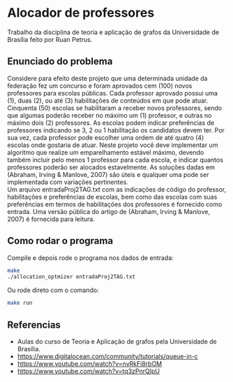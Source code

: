# Alocador de professores
Trabalho da disciplina de teoria e aplicação de grafos da Universidade de Brasília feito por Ruan Petrus.

## Enunciado do problema
Considere para efeito deste projeto que uma determinada unidade da federação fez um concurso e foram aprovados cem (100) novos professores para escolas públicas. Cada professor aprovado possui uma (1), duas (2), ou até (3) habilitações de conteúdos em que pode atuar. Cinquenta (50) escolas se habilitaram a receber novos professores, sendo que algumas poderão receber no máximo um (1) professor, e outras no máximo dois (2) professores. As escolas podem indicar preferências de professores indicando se 3, 2 ou 1 habilitação os candidatos devem ter. Por sua vez, cada professor pode escolher uma ordem de até quatro (4) escolas onde gostaria de atuar. Neste projeto você deve implementar um algoritmo que realize um emparelhamento estável máximo, devendo também incluir pelo menos 1 professor para cada escola, e indicar quantos professores poderão ser alocados estavelmente. As soluções dadas em (Abraham, Irving & Manlove, 2007) são úteis e qualquer uma pode ser implementada com variações pertinentes.  
Um arquivo entradaProj2TAG.txt com as indicações de código do professor, habilitações e preferências de escolas, bem como das escolas com suas preferências em termos de habilitações dos professores é fornecido como entrada. Uma versão pública do artigo de (Abraham, Irving & Manlove, 2007) é fornecida para leitura.

## Como rodar o programa
Compile e depois rode o programa nos dados de entrada:
```sh
make
./allocation_optmizer entradaProj2TAG.txt
```
Ou rode direto com o comando:
```sh
make run
```

## Referencias
- Aulas do curso de Teoria e Aplicação de grafos pela Universidade de Brasília.
- https://www.digitalocean.com/community/tutorials/queue-in-c
- https://www.youtube.com/watch?v=nvRkFi8rbOM
- https://www.youtube.com/watch?v=tq3zPnrQIpU

